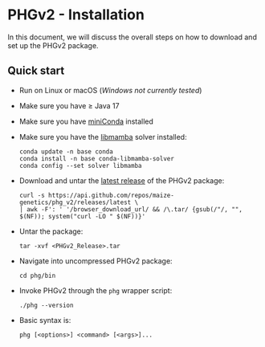 # PHGv2 - Installation

In this document, we will discuss the overall steps on how
to download and set up the PHGv2 package.

## Quick start
* Run on Linux or macOS (_Windows not currently tested_)
* Make sure you have $\geq$ Java 17
* Make sure you have [miniConda](https://docs.conda.io/projects/miniconda/en/latest/index.html#quick-command-line-install) installed
* Make sure you have the [libmamba]() solver installed:
  ```
  conda update -n base conda
  conda install -n base conda-libmamba-solver
  conda config --set solver libmamba
  ```
* Download and untar the [latest release](https://github.com/maize-genetics/phg_v2/releases/latest) of the PHGv2 package:
  ```
  curl -s https://api.github.com/repos/maize-genetics/phg_v2/releases/latest \
  | awk -F': ' '/browser_download_url/ && /\.tar/ {gsub(/"/, "", $(NF)); system("curl -LO " $(NF))}'
  ```
* Untar the package:
  ```
  tar -xvf <PHGv2_Release>.tar
  ```
  
* Navigate into uncompressed PHGv2 package:
  ```
  cd phg/bin
  ```
* Invoke PHGv2 through the `phg` wrapper script:
  ```
  ./phg --version
  ```
* Basic syntax is:
  ```
  phg [<options>] <command> [<args>]...
  ```
